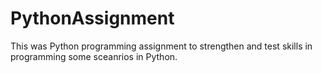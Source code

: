 # PythonAssignment

This was Python programming assignment to strengthen and test skills in programming some sceanrios in Python.
